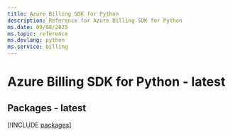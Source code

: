 ```yaml
---
title: Azure Billing SDK for Python
description: Reference for Azure Billing SDK for Python
ms.date: 09/08/2025
ms.topic: reference
ms.devlang: python
ms.service: billing
---
```

# Azure Billing SDK for Python - latest
## Packages - latest
[!INCLUDE [packages](billing-index.md)]